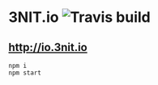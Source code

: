 # 3NIT.io ![Travis build](https://api.travis-ci.org/trinit/3nit-io.svg?branch=master)

## http://io.3nit.io
```
npm i
npm start
```
